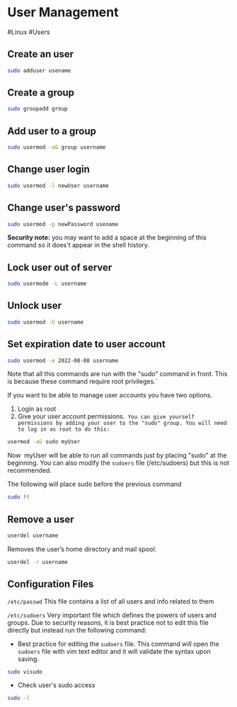 # User Management
#Linux #Users

## Create an user
```bash
sudo adduser usename
```
 
## Create a group
```bash
sudo groupadd group
```

## Add user to a group
```bash
sudo usermod -aG group username
```
## Change user login
```bash
sudo usermod -l newUser username
```
##  Change user's password
```bash
sudo usermod -p newPassword usename
```
**Security note:** you may want to add a space at the beginning of this command so it does't appear in the shell history.

## Lock user out of server
```bash
sudo usermode -L username
```

## Unlock user
```bash
sudo usermod -U username
```

## Set expiration date to user account
```bash
sudo usermod -e 2022-08-08 username
```
Note that all this commands are run with the "sudo" command in front. This is because these command require root privileges.`

If you want to be able to manage user accounts you have two options. 
1. Login as root 
2. Give your user account permissions.`
You can give yourself permissions by adding your user to the "sudo" group. You will need to log in as root to do this:`

```bash
usermod -aG sudo myUser
```
Now  myUser will be able to run all commands just by placing "sudo" at the beginning. You can also modify the `sudoers` file (/etc/sudoers) but this is not recommended.

The following will place sudo before the previous command
```bash
sudo !!
```

## Remove a user
```bash
userdel username
```

Removes the user’s home directory and mail spool:
```bash
userdel -r username
```

## Configuration Files

`/etc/passwd`
This file contains a list of all users and info related to them

`/etc/sudoers`
Very important file which defines the powers of users and groups. Due to security reasons, it is best practice not to edit this file directly but instead run the following command:

- Best practice for editing the `sudoers` file. This command will open the `sudoers` file with vim text editor and it will validate the syntax upon saving.
```bash
sudo visudo
```

- Check user's sudo access
```bash
sudo -l
```
